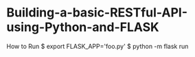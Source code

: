 # Building-a-basic-RESTful-API-using-Python-and-FLASK
 How to Run
 $ export FLASK_APP='foo.py'
 $ python -m flask run
